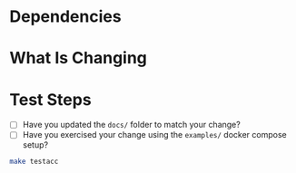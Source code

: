 # Dependencies

<!-- Does anything need to be performed as part of this change? -->

# What Is Changing

<!-- Add information on what has changed here. -->

# Test Steps

- [ ] Have you updated the `docs/` folder to match your change?
- [ ] Have you exercised your change using the `examples/` docker compose setup?

```sh
make testacc
```

<!-- Additional test steps beyond the acceptance tests go here. -->
